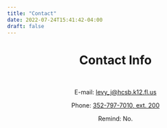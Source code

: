 ```yaml
---
title: "Contact"
date: 2022-07-24T15:41:42-04:00
draft: false
---
```


<center><h1>Contact Info</h1></center>
<center> 
<br>

E-mail: [levy_j@hcsb.k12.fl.us](mailto:levy_j@hcsb.k12.fl.us)

Phone: [352-797-7010, ext. 200](tel:3527977010,200)

Remind: No.

</center>

